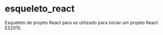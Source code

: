 # esqueleto_react
Esqueleto de projeto React para se utilizado para iniciar um projeto React ES2015.
